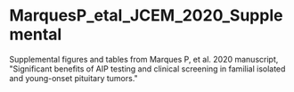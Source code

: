 # MarquesP_etal_JCEM_2020_Supplemental
Supplemental figures and tables from Marques P, et al. 2020 manuscript, "Significant benefits of AIP testing and clinical screening in familial isolated and young-onset pituitary tumors."
